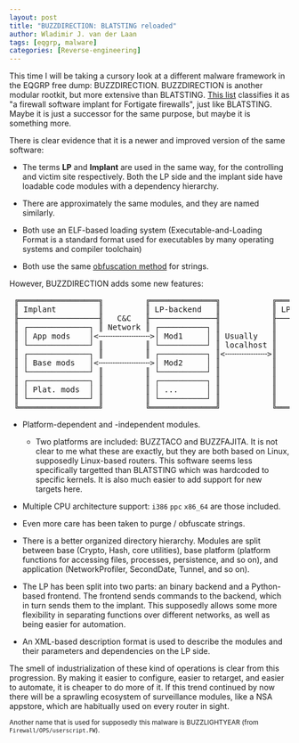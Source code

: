 ```yaml
---
layout: post
title: "BUZZDIRECTION: BLATSTING reloaded"
author: Wladimir J. van der Laan
tags: [eqgrp, malware]
categories: [Reverse-engineering]
---
```


This time I will be taking a cursory look at a different malware framework in the EQGRP free dump: BUZZDIRECTION. BUZZDIRECTION is another
modular rootkit, but more extensive than BLATSTING. [This list](https://musalbas.com/2016/08/16/equation-group-firewall-operations-catalogue.html)
classifies it as "a firewall software implant for Fortigate firewalls", just like BLATSTING. Maybe it is just a successor for the same purpose,
but maybe it is something more.

There is clear evidence that it is a newer and improved version of the same software:

- The terms **LP** and **Implant** are used in the same way, for the controlling and victim site respectively. Both the LP
  side and the implant side have loadable code modules with a dependency hierarchy.

- There are approximately the same modules, and they are named similarly.

- Both use an ELF-based loading system (Executable-and-Loading Format is a standard format used for executables by many
  operating systems and compiler toolchain) 

- Both use the same [obfuscation method](https://gist.github.com/laanwj/9e5e404266a8956beabde522f97c421b#file-blatsting-txt-L526)
  for strings.

However, BUZZDIRECTION adds some new features:

<pre>
 ╔═════════════════╗         ╔══════════════╗           ╔══════════════╗
 ║ Implant         ║         ║ LP-backend   ║           ║ LP-frontend  ║
 ╟─────────────────╢   C&C   ╟──────────────╢           ╟──────────────╢
 ║ ┌─────────────┐ ║ Network ║ ┌──────────┐ ║           ║              ║
 ║ │ App mods    │<╌╌╌╌╌╌╌╌╌╌╌>│ Mod1     │ ║ Usually   ║   UI driver  ║
 ║ └─────────────┘ ║         ║ └──────────┘ ║ localhost ║              ║
 ║ ┌─────────────┐ ║         ║ ┌──────────┐ ║<╌╌╌╌╌╌╌╌╌>║              ║
 ║ │ Base mods   │<╌╌╌╌╌╌╌╌╌╌╌>│ Mod2     │ ║           ║   ...        ║
 ║ └─────────────┘ ║         ║ └──────────┘ ║           ║              ║
 ║ ┌─────────────┐ ║         ║ ┌──────────┐ ║           ║              ║
 ║ │ Plat. mods  │ ║         ║ │ ...      │ ║           ║              ║
 ║ └─────────────┘ ║         ║ └──────────┘ ║           ║              ║
 ╚═════════════════╝         ╚══════════════╝           ╚══════════════╝
</pre>

- Platform-dependent and -independent modules.

    - Two platforms are included: BUZZTACO and BUZZFAJITA. It is not clear to me what these are exactly, but they are both
      based on Linux, supposedly Linux-based routers. This software seems less specifically targetted than
      BLATSTING which was hardcoded to specific kernels. It is also much easier to add support for new targets here.

- Multiple CPU architecture support: `i386` `ppc` `x86_64` are those included.

- Even more care has been taken to purge / obfuscate strings.

- There is a better organized directory hierarchy. Modules are split between base (Crypto, Hash, core utilities), base
  platform (platform functions for accessing files, processes, persistence, and so on), and application
  (NetworkProfiler, SecondDate, Tunnel, and so on).

- The LP has been split into two parts: an binary backend and a Python-based frontend. The frontend sends commands
  to the backend, which in turn sends them to the implant. This supposedly allows some more flexibility in separating
  functions over different networks, as well as being easier for automation.

- An XML-based description format is used to describe the modules and their parameters and dependencies on the LP side.

The smell of industrialization of these kind of operations is clear from this progression. By making it easier to configure,
easier to retarget, and easier to automate, it is cheaper to do more of it. If this trend continued by now
there will be a sprawling ecosystem of surveillance modules, like a NSA appstore, which are habitually used on every router
in sight.

<small>Another name that is used for supposedly this malware is BUZZLIGHTYEAR (from `Firewall/OPS/userscript.FW`).</small>

